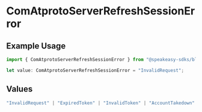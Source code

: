 # ComAtprotoServerRefreshSessionError

## Example Usage

```typescript
import { ComAtprotoServerRefreshSessionError } from "@speakeasy-sdks/bluesky/models/errors";

let value: ComAtprotoServerRefreshSessionError = "InvalidRequest";
```

## Values

```typescript
"InvalidRequest" | "ExpiredToken" | "InvalidToken" | "AccountTakedown"
```